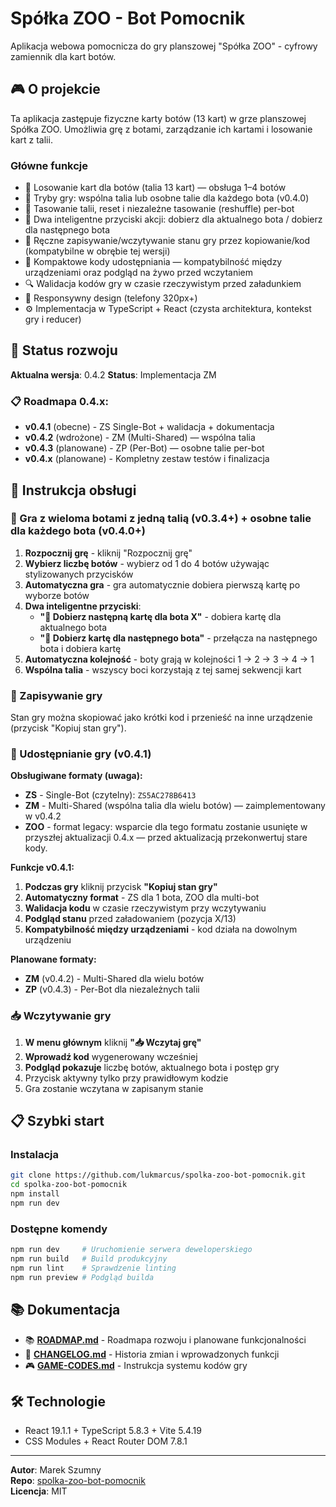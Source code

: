# Spółka ZOO - Bot Pomocnik

Aplikacja webowa pomocnicza do gry planszowej "Spółka ZOO" - cyfrowy zamiennik dla kart botów.

## 🎮 O projekcie

Ta aplikacja zastępuje fizyczne karty botów (13 kart) w grze planszowej Spółka ZOO. Umożliwia grę z botami, zarządzanie ich kartami i losowanie kart z talii.

### Główne funkcje

- 🤖 Losowanie kart dla botów (talia 13 kart) — obsługa 1–4 botów
- 🧩 Tryby gry: wspólna talia lub osobne talie dla każdego bota (v0.4.0)
- 🎲 Tasowanie talii, reset i niezależne tasowanie (reshuffle) per-bot
- 🎯 Dwa inteligentne przyciski akcji: dobierz dla aktualnego bota / dobierz dla następnego bota
- 💾 Ręczne zapisywanie/wczytywanie stanu gry przez kopiowanie/kod (kompatybilne w obrębie tej wersji)
- 🔗 Kompaktowe kody udostępniania — kompatybilność między urządzeniami oraz podgląd na żywo przed wczytaniem
- 🔍 Walidacja kodów gry w czasie rzeczywistym przed załadunkiem
- 📱 Responsywny design (telefony 320px+)
- ⚙️ Implementacja w TypeScript + React (czysta architektura, kontekst gry i reducer)

## 🚀 Status rozwoju

**Aktualna wersja**: 0.4.2
**Status**: Implementacja ZM

### 📋 **Roadmapa 0.4.x:**

- **v0.4.1** (obecne) - ZS Single-Bot + walidacja + dokumentacja
- **v0.4.2** (wdrożone) - ZM (Multi-Shared) — wspólna talia
- **v0.4.3** (planowane) - ZP (Per-Bot) — osobne talie per-bot
- **v0.4.x** (planowane) - Kompletny zestaw testów i finalizacja

## 📖 Instrukcja obsługi

### 🤖 Gra z wieloma botami z jedną talią (v0.3.4+) + osobne talie dla każdego bota (v0.4.0+)

1. **Rozpocznij grę** - kliknij "Rozpocznij grę"
2. **Wybierz liczbę botów** - wybierz od 1 do 4 botów używając stylizowanych przycisków
3. **Automatyczna gra** - gra automatycznie dobiera pierwszą kartę po wyborze botów
4. **Dwa inteligentne przyciski**:
   - **"🎯 Dobierz następną kartę dla bota X"** - dobiera kartę dla aktualnego bota
   - **"👥 Dobierz kartę dla następnego bota"** - przełącza na następnego bota i dobiera kartę
5. **Automatyczna kolejność** - boty grają w kolejności 1 → 2 → 3 → 4 → 1
6. **Wspólna talia** - wszyscy boci korzystają z tej samej sekwencji kart

### 💾 Zapisywanie gry

Stan gry można skopiować jako krótki kod i przenieść na inne urządzenie (przycisk "Kopiuj stan gry").

### 🔗 Udostępnianie gry (v0.4.1)

**Obsługiwane formaty (uwaga):**

- **ZS** - Single-Bot (czytelny): `ZS5AC278B6413`
- **ZM** - Multi-Shared (wspólna talia dla wielu botów) — zaimplementowany w v0.4.2
- **ZOO** - format legacy: wsparcie dla tego formatu zostanie usunięte w przyszłej aktualizacji 0.4.x — przed aktualizacją przekonwertuj stare kody.

**Funkcje v0.4.1:**

1. **Podczas gry** kliknij przycisk **"Kopiuj stan gry"**
2. **Automatyczny format** - ZS dla 1 bota, ZOO dla multi-bot
3. **Walidacja kodu** w czasie rzeczywistym przy wczytywaniu
4. **Podgląd stanu** przed załadowaniem (pozycja X/13)
5. **Kompatybilność między urządzeniami** - kod działa na dowolnym urządzeniu

**Planowane formaty:**

- **ZM** (v0.4.2) - Multi-Shared dla wielu botów
- **ZP** (v0.4.3) - Per-Bot dla niezależnych talii

### 📥 Wczytywanie gry

1. **W menu głównym** kliknij **"📥 Wczytaj grę"**
2. **Wprowadź kod** wygenerowany wcześniej
3. **Podgląd pokazuje** liczbę botów, aktualnego bota i postęp gry
4. Przycisk aktywny tylko przy prawidłowym kodzie
5. Gra zostanie wczytana w zapisanym stanie

## 📋 Szybki start

### Instalacja

```bash
git clone https://github.com/lukmarcus/spolka-zoo-bot-pomocnik.git
cd spolka-zoo-bot-pomocnik
npm install
npm run dev
```

### Dostępne komendy

```bash
npm run dev     # Uruchomienie serwera deweloperskiego
npm run build   # Build produkcyjny
npm run lint    # Sprawdzenie linting
npm run preview # Podgląd builda
```

## 📚 Dokumentacja

- 📚 **[ROADMAP.md](ROADMAP.md)** - Roadmapa rozwoju i planowane funkcjonalności
- 📜 **[CHANGELOG.md](CHANGELOG.md)** - Historia zmian i wprowadzonych funkcji
- 🎮 **[GAME-CODES.md](GAME-CODES.md)** - Instrukcja systemu kodów gry

## 🛠️ Technologie

- React 19.1.1 + TypeScript 5.8.3 + Vite 5.4.19
- CSS Modules + React Router DOM 7.8.1

---

**Autor**: Marek Szumny  
**Repo**: [spolka-zoo-bot-pomocnik](https://github.com/lukmarcus/spolka-zoo-bot-pomocnik)  
**Licencja**: MIT
